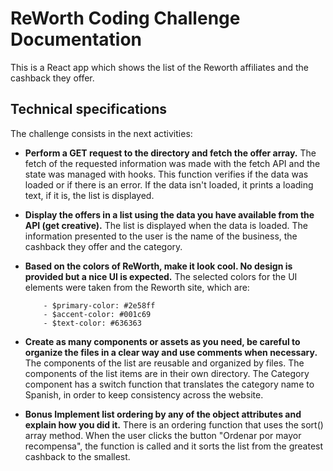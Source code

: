 # ReWorth Coding Challenge Documentation

This is a React app which shows the list of the Reworth affiliates and the cashback they offer.

## Technical specifications

The challenge consists in the next activities:

-   **Perform a GET request to the directory and fetch the offer array.**
    The fetch of the requested information was made with the fetch API and the state was managed with hooks. This function verifies if the data was loaded or if there is an error. If the data isn't loaded, it prints a loading text, if it is, the list is displayed.

-   **Display the offers in a list using the data you have available from the API (get creative).**
    The list is displayed when the data is loaded. The information presented to the user is the name of the business, the cashback they offer and the category.

-   **Based on the colors of ReWorth, make it look cool. No design is provided but a nice UI is expected.**
    The selected colors for the UI elements were taken from the Reworth site, which are:

            - $primary-color: #2e58ff
            - $accent-color: #001c69
            - $text-color: #636363

-   **Create as many components or assets as you need, be careful to organize the files in a clear way and use comments when necessary.**
    The components of the list are reusable and organized by files. The components of the list items are in their own directory.
    The Category component has a switch function that translates the category name to Spanish, in order to keep consistency across the website.

-   **Bonus Implement list ordering by any of the object attributes and explain how you did it.**
    There is an ordering function that uses the sort() array method. When the user clicks the button "Ordenar por mayor recompensa", the function is called and it sorts the list from the greatest cashback to the smallest.
